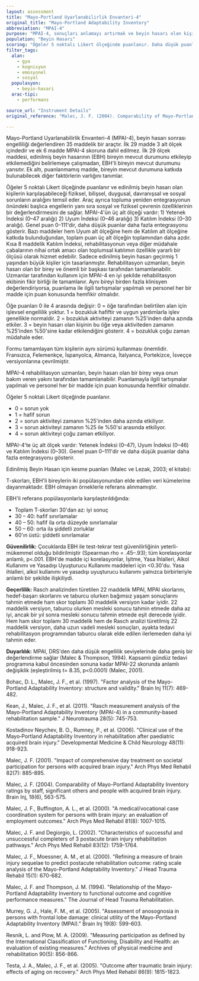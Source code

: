 ```yaml
---
layout: assessment
title: "Mayo-Portland Uyarlanabilirlik Envanteri-4"
original_title: "Mayo-Portland Adaptability Inventory"
abbreviation: "MPAI-4"
purpose: "MPAI-4, sonuçları anlamayı artırmak ve beyin hasarı olan kişilere hizmet veren rehabilitasyon programlarını değerlendirmek için akut sonrası değerlendirmelerde kullanılır."
population: "Beyin Hasarı"
scoring: "Öğeler 5 noktalı Likert ölçeğinde puanlanır. Daha düşük puanlar, daha fazla entegrasyonu gösterir. Ölçekte 3 alt bölüm vardır: Yetenek İndeksi (0–47), Uyum İndeksi (0–46) ve Katılım İndeksi (0–30). Genel puan 0–111 aralığındadır."
filter_tags:
  alan:
    - gya
    - kognisyon
    - emosyonel
    - sosyal
  populasyon:
    - beyin-hasari
  arac-tipi:
    - performans

source_url: "Instrument Details"
original_reference: "Malec, J. F. (2004). Comparability of Mayo-Portland Adaptability Inventory ratings by staff, significant others and people with acquired brain injury. Brain Inj, 18(6), 563-575."

---
```




Mayo-Portland Uyarlanabilirlik Envanteri-4 (MPAI-4), beyin hasarı sonrası engelliliği değerlendiren 35 maddelik bir araçtır. İlk 29 madde 3 alt ölçek içindedir ve ek 6 madde MPAI-4 skoruna dahil edilmez. İlk 29 ölçek maddesi, edinilmiş beyin hasarının (EBH) bireyin mevcut durumunu etkileyip etkilemediğini belirlemeye çalışmadan, EBH'li bireyin mevcut durumunu yansıtır. Ek altı, puanlanmamış madde, bireyin mevcut durumuna katkıda bulunabilecek diğer faktörlerin varlığını tanımlar.

Öğeler 5 noktalı Likert ölçeğinde puanlanır ve edinilmiş beyin hasarı olan kişilerin karşılaşabileceği fiziksel, bilişsel, duygusal, davranışsal ve sosyal sorunların aralığını temsil eder. Araç ayrıca topluma yeniden entegrasyonun önündeki başlıca engellerin yanı sıra sosyal ve fiziksel çevrenin özelliklerinin bir değerlendirmesini de sağlar. MPAI-4'ün üç alt ölçeği vardır: 1) Yetenek İndeksi (0–47 aralığı) 2) Uyum İndeksi (0–46 aralığı) 3) Katılım İndeksi (0–30 aralığı). Genel puan 0–111'dir, daha düşük puanlar daha fazla entegrasyonu gösterir. Bazı maddeler hem Uyum alt ölçeğine hem de Katılım alt ölçeğine katkıda bulunduğundan, toplam puan üç alt ölçeğin toplamından daha azdır. Kısa 8 maddelik Katılım İndeksi, rehabilitasyonun veya diğer müdahale çabalarının nihai ortak amacı olan toplumsal katılımın özellikle yararlı bir ölçüsü olarak hizmet edebilir. Sadece edinilmiş beyin hasarı geçirmiş 1 yaşından büyük kişiler için tasarlanmıştır. Rehabilitasyon uzmanları, beyin hasarı olan bir birey ve önemli bir başkası tarafından tamamlanabilir. Uzmanlar tarafından kullanım için MPAI-4 en iyi şekilde rehabilitasyon ekibinin fikir birliği ile tamamlanır. Aynı bireyi birden fazla klinisyen değerlendiriyorsa, puanlama ile ilgili tartışmalar yapılmalı ve personel her bir madde için puan konusunda hemfikir olmalıdır.

Öğe puanları 0 ile 4 arasında değişir:
0 = öğe tarafından belirtilen alan için işlevsel engellilik yoktur.
1 = bozukluk hafiftir ve uygun yardımlarla işlev genellikle normaldir.
2 = bozukluk aktiviteyi zamanın %25'inden daha azında etkiler.
3 = beyin hasarı olan kişinin bu öğe veya aktiviteden zamanın %25'inden %50'sine kadar etkilendiğini gösterir.
4 = bozukluk çoğu zaman müdahale eder.

Formu tamamlayan tüm kişilerin aynı sürümü kullanması önemlidir. Fransızca, Felemenkçe, İspanyolca, Almanca, İtalyanca, Portekizce, İsveççe versiyonlarına çevrilmiştir.


MPAI-4 rehabilitasyon uzmanları, beyin hasarı olan bir birey veya onun bakım veren yakını tarafından tamamlanabilir. Puanlamayla ilgili tartışmalar yapılmalı ve personel her bir madde için puan konusunda hemfikir olmalıdır.


Öğeler 5 noktalı Likert ölçeğinde puanlanır.
* 0 = sorun yok
* 1 = hafif sorun
* 2 = sorun aktiviteyi zamanın %25'inden daha azında etkiliyor.
* 3 = sorun aktiviteyi zamanın %25 ile %50'si arasında etkiliyor.
* 4 = sorun aktiviteyi çoğu zaman etkiliyor.

MPAI-4'te üç alt ölçek vardır: Yetenek İndeksi (0–47), Uyum İndeksi (0–46) ve Katılım İndeksi (0–30). Genel puan 0–111'dir ve daha düşük puanlar daha fazla entegrasyonu gösterir.


Edinilmiş Beyin Hasarı için kesme puanları (Malec ve Lezak, 2003; el kitabı):

T-skorları, EBH'li bireylerin iki popülasyonundan elde edilen veri kümelerine dayanmaktadır. EBH olmayan örneklerle referans alınmamıştır.

EBH'li referans popülasyonlarla karşılaştırıldığında:
* Toplam T-skorları 30'dan az: iyi sonuç
* 30 – 40: hafif sınırlamalar
* 40 – 50: hafif ila orta düzeyde sınırlamalar
* 50 – 60: orta ila şiddetli zorluklar
* 60'ın üstü: şiddetli sınırlamalar


**Güvenilirlik:** Çocuklarda EBH ile test-tekrar test güvenilirliğinin yeterli-mükemmel olduğu bildirilmiştir (Spearman rho = .45–.93); tüm korelasyonlar anlamlı, p<.001. EBH'de madde içi korelasyonlar, İşitme, Yasa İhlalleri, Alkol Kullanımı ve Yasadışı Uyuşturucu Kullanımı maddeleri için <0.30'du. Yasa ihlalleri, alkol kullanımı ve yasadışı uyuşturucu kullanımı yalnızca birbirleriyle anlamlı bir şekilde ilişkiliydi.

**Geçerlilik:** Rasch analizinden türetilen 22 maddelik MPAI, MPAI skorlarını, hedef-başarı skorlarını ve taburcu olurken bağımsız yaşam sonuçlarını tahmin etmede ham skor toplamı 30 maddelik versiyon kadar iyidir. 22 maddelik versiyon, taburcu olurken mesleki sonucu tahmin etmede daha az iyi, ancak bir yıl sonra mesleki sonucu tahmin etmede eşit derecede iyidir. Hem ham skor toplamı 30 maddelik hem de Rasch analizi türetilmiş 22 maddelik versiyon, daha uzun vadeli mesleki sonuçları, ayakta tedavi rehabilitasyon programından taburcu olarak elde edilen ilerlemeden daha iyi tahmin eder.

**Duyarlılık:** MPAI, DRS'den daha düşük engellilik seviyelerinde daha geniş bir değerlendirme sağlar (Malec & Thompson, 1994). Kapsamlı gündüz tedavi programına kabul öncesinden sonuna kadar MPAI-22 skorunda anlamlı değişiklik (eşleştirilmiş t= 8.35, p<0.0001) (Malec, 2001).


Bohac, D. L., Malec, J. F., et al. (1997). "Factor analysis of the Mayo-Portland Adaptability Inventory: structure and validity." Brain Inj 11(7): 469-482.

Kean, J., Malec, J. F., et al. (2011). "Rasch measurement analysis of the Mayo-Portland Adaptability Inventory (MPAI-4) in a community-based rehabilitation sample." J Neurotrauma 28(5): 745-753.

Kostadinov Neychev, B. O., Rumney, P., et al. (2006). "Clinical use of the Mayo‐Portland Adaptability Inventory in rehabilitation after paediatric acquired brain injury." Developmental Medicine & Child Neurology 48(11): 918-923.

Malec, J. F. (2001). "Impact of comprehensive day treatment on societal participation for persons with acquired brain injury." Arch Phys Med Rehabil 82(7): 885-895.

Malec, J. F. (2004). Comparability of Mayo-Portland Adaptability Inventory ratings by staff, significant others and people with acquired brain injury. Brain Inj, 18(6), 563-575.

Malec, J. F., Buffington, A. L., et al. (2000). "A medical/vocational case coordination system for persons with brain injury: an evaluation of employment outcomes." Arch Phys Med Rehabil 81(8): 1007-1015.

Malec, J. F. and Degiorgio, L. (2002). "Characteristics of successful and unsuccessful completers of 3 postacute brain injury rehabilitation pathways." Arch Phys Med Rehabil 83(12): 1759-1764.

Malec, J. F., Moessner, A. M., et al. (2000). "Refining a measure of brain injury sequelae to predict postacute rehabilitation outcome: rating scale analysis of the Mayo-Portland Adaptability Inventory." J Head Trauma Rehabil 15(1): 670-682.

Malec, J. F. and Thompson, J. M. (1994). "Relationship of the Mayo-Portland Adaptability Inventory to functional outcome and cognitive performance measures." The Journal of Head Trauma Rehabilitation.

Murrey, G. J., Hale, F. M., et al. (2005). "Assessment of anosognosia in persons with frontal lobe damage: clinical utility of the Mayo-Portland Adaptability Inventory (MPAI)." Brain Inj 19(8): 599-603.

Resnik, L. and Plow, M. A. (2009). "Measuring participation as defined by the International Classification of Functioning, Disability and Health: an evaluation of existing measures." Archives of physical medicine and rehabilitation 90(5): 856-866.

Testa, J. A., Malec, J. F., et al. (2005). "Outcome after traumatic brain injury: effects of aging on recovery." Arch Phys Med Rehabil 86(9): 1815-1823.
